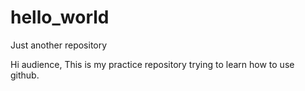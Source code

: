 # hello_world
Just another repository

Hi audience, 
This is my practice repository trying to learn how to use github. 
